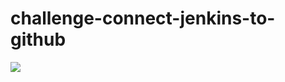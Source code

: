 # challenge-connect-jenkins-to-github
<a href='https://jux42.ngrok.app/job/challenge-connect-jenkins-to-github/'><img src='https://jux42.ngrok.app/buildStatus/icon?job=challenge-connect-jenkins-to-github'></a>
